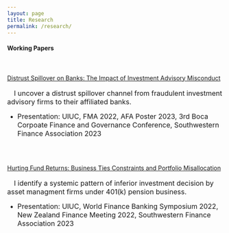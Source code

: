 ```yaml
---
layout: page
title: Research
permalink: /research/
---
```


#### **Working Papers** <br>

\
\
[Distrust Spillover on Banks: The Impact of Investment Advisory Misconduct](/publications/Distrust_Spillover_on_Banks_J.pdf)<br>\
  &nbsp;&nbsp;&nbsp; <font size="3"> I uncover a distrust spillover channel from fraudulent investment advisory firms to their affiliated banks.</font> 
  * <font size="3"> Presentation: UIUC, FMA 2022, AFA Poster 2023, 3rd Boca Corpoate Finance and Governance Conference, Southwestern Finance Association 2023</font>

<br />
<br />

[Hurting Fund Returns: Business Ties Constraints and Portfolio Misallocation]()<br>\
  &nbsp;&nbsp;&nbsp; <font size="3"> I identify a systemic pattern of inferior investment decision by asset managment firms under 401(k) pension business.</font> 
  * <font size="3"> Presentation: UIUC, World Finance Banking Symposium 2022, New Zealand Finance Meeting 2022, Southwestern Finance Association 2023</font>

